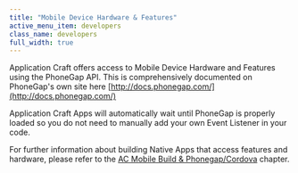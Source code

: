 ```yaml
---
title: "Mobile Device Hardware & Features"
active_menu_item: developers
class_name: developers
full_width: true
---
```



Application Craft offers access to Mobile Device Hardware and Features using the PhoneGap API. This is comprehensively documented on PhoneGap's own site here [http://docs.phonegap.com/](http://docs.phonegap.com/)

Application Craft Apps will automatically wait until PhoneGap is properly loaded so you do not need to manually add your own Event Listener in your code.

For further information about building Native Apps that access features and hardware, please refer to the [AC Mobile Build & Phonegap/Cordova](/developers/user-guide/ac-mobile-build-phonegap/cordova/) chapter.

